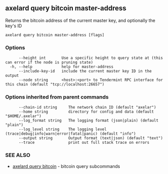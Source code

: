 ## axelard query bitcoin master-address

Returns the bitcoin address of the current master key, and optionally the key's ID

```
axelard query bitcoin master-address [flags]
```

### Options

```
      --height int       Use a specific height to query state at (this can error if the node is pruning state)
  -h, --help             help for master-address
      --include-key-id   include the current master key ID in the output
      --node string      <host>:<port> to Tendermint RPC interface for this chain (default "tcp://localhost:26657")
```

### Options inherited from parent commands

```
      --chain-id string     The network chain ID (default "axelar")
      --home string         directory for config and data (default "$HOME/.axelar")
      --log_format string   The logging format (json|plain) (default "plain")
      --log_level string    The logging level (trace|debug|info|warn|error|fatal|panic) (default "info")
      --output string       Output format (text|json) (default "text")
      --trace               print out full stack trace on errors
```

### SEE ALSO

- [axelard query bitcoin](axelard_query_bitcoin.md)	 - bitcoin query subcommands
